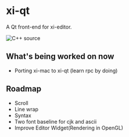 # xi-qt

A Qt front-end for xi-editor.

![C++ source](http://sw5cc.github.io/static/xi-qt/code.gif)


What's being worked on now
--------------------------
* Porting xi-mac to xi-qt (learn rpc by doing)

Roadmap
---------------
* Scroll
* Line wrap
* Syntax
* Two font baseline for cjk and ascii
* Improve Editor Widget(Rendering in OpenGL)
